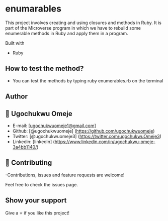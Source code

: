 # enumarables

This project involves creating and using closures and methods in Ruby. It is part of the Microverse program in which we have to rebuild some enumerable methods in Ruby and apply them in a program.

Built with

- Ruby

## How to test the method?

- You can test the methods by typing ruby enumerables.rb on the terminal

## Author

## 👤 Ugochukwu Omeje

- E-mail: [ugochukwuomeje1@gmail.com]
- Github: [@ugochukwuomeje] (https://github.com/ugochukwuomeje)
- Twitter: [@ugochukwuomeje3] (https://twitter.com/ugochukwuOmeje3)
- Linkedin: [linkedin] (https://www.linkedin.com/in/ugochukwu-omeje-3a4bb1140/)

## 🤝 Contributing

-Contributions, issues and feature requests are welcome!

Feel free to check the issues page.

## Show your support

Give a ⭐️ if you like this project!
